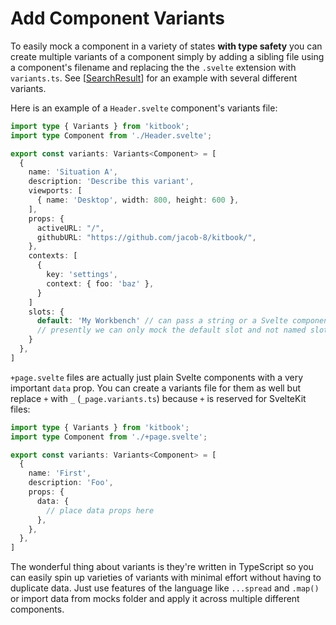 # Add Component Variants

To easily mock a component in a variety of states **with type safety** you can create multiple variants of a component simply by adding a sibling file using a component's filename and replacing the the `.svelte` extension with `variants.ts`. See [[SearchResult]] for an example with several different variants.

Here is an example of a `Header.svelte` component's variants file:

```ts title="Header.variants.ts"
import type { Variants } from 'kitbook';
import type Component from './Header.svelte';

export const variants: Variants<Component> = [
  {
    name: 'Situation A',
    description: 'Describe this variant',
    viewports: [
      { name: 'Desktop', width: 800, height: 600 },
    ],
    props: {
      activeURL: "/",
      githubURL: "https://github.com/jacob-8/kitbook/",
    },
    contexts: [
      {
        key: 'settings',
        context: { foo: 'baz' },
      }
    ]
    slots: {
      default: 'My Workbench' // can pass a string or a Svelte component
      // presently we can only mock the default slot and not named slots until Svelte supports dynamically named slots since Kitbook needs to have the dynamically named slots feature to be able to mock named slots
    }
  },
]
```

`+page.svelte` files are actually just plain Svelte components with a very important `data` prop. You can create a variants file for them as well but replace `+` with `_` (`_page.variants.ts`) because `+` is reserved for SvelteKit files:

```ts title="_page.variants.ts" {2, 9-11}
import type { Variants } from 'kitbook';
import type Component from './+page.svelte';

export const variants: Variants<Component> = [
  {
    name: 'First',
    description: 'Foo',
    props: {
      data: {
        // place data props here
      },
    },
  },
]
```

The wonderful thing about variants is they're written in TypeScript so you can easily spin up varieties of variants with minimal effort without having to duplicate data. Just use features of the language like `...spread` and `.map()` or import data from mocks folder and apply it across multiple different components.

[//begin]: # "Autogenerated link references for markdown compatibility"
[SearchResult]: ../lib/layout/sidebar/search/SearchResult.md "SearchResult"
[//end]: # "Autogenerated link references"